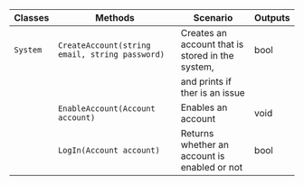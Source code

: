 | Classes  | Methods                                        | Scenario                                          | Outputs |
|----------|------------------------------------------------|---------------------------------------------------|---------|
| `System` | `CreateAccount(string email, string password)` | Creates an account that is stored in the system,  | bool    |
|          |                                                | and prints if ther is an issue                    |         |
|          | `EnableAccount(Account account)`               | Enables an account                                | void    |
|          | `LogIn(Account account)`                       | Returns whether an account is enabled or not      | bool    |